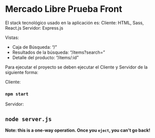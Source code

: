 # Mercado Libre Prueba Front

El stack tecnológico usado en la aplicación es:
Cliente: HTML, Sass, React.js
Servidor: Express.js

Vistas:

- Caja de Búsqueda: “/”
- Resultados de la búsqueda: “/items?search=”
- Detalle del producto: “/items/:id”

Para ejecutar el proyecto se deben ejecutar el Cliente y Servidor de la siguiente forma:

Cliente:

### `npm start`

Servidor:

## `node server.js`

**Note: this is a one-way operation. Once you `eject`, you can't go back!**
